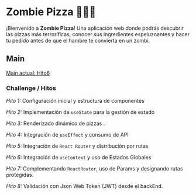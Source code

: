 # Zombie Pizza 🍕🧟‍♂️

¡Bienvenido a **Zombie Pizza**! Una aplicación web donde podrás descubrir las pizzas más terroríficas, conocer sus ingredientes espeluznantes y hacer tu pedido antes de que el hambre te convierta en un zombi.

## Main

[ Main actual: Hito6 ](https://github.com/pyro-nicolini/react-zombie) 

### Challenge / Hitos

_Hito 1:_ Configuración inicial y estructura de componentes

_Hito 2:_ Implementación de `useState` para la gestión de estado

_Hito 3:_ Renderizado dinámico de pizzas .

_Hito 4:_ Integración de `useEffect` y consumo de API

_Hito 5:_ Integración de `React Router` y distribución por rutas 

_Hito 6:_ Integración de `useContext` y uso de Estados Globales 

_Hito 7:_ Complementando `ReactRouter`, uso de Params y designando rutas protegidas.

_Hito 8:_ Validación con Json Web Token (JWT) desde el backEnd.
